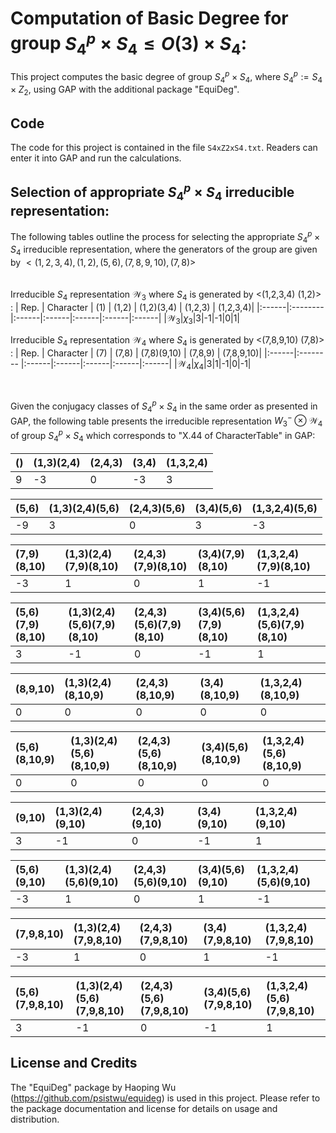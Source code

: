 # Computation of Basic Degree for group $S_4^p \times S_4 \le O(3)\times S_4$:
This project computes the basic degree of group $S_4^p \times S_4$, where $S_4^p:=S_4\times Z_2$, using GAP with the additional package "EquiDeg".
## Code
The code for this project is contained in the file `S4xZ2xS4.txt`. Readers can enter it into GAP and run the calculations.
## Selection of appropriate $S_4^p\times S_4$ irreducible representation: 
The following tables outline the process for selecting the appropriate $S_4^p \times S_4$ irreducible representation, where the generators of the group are given by $<(1,2,3,4),(1,2),(5,6),(7,8,9,10),(7,8)>$
<br>
<br>
<br>
Irreducible $S_4$ representation $\mathcal{W}_3$ where $S_4$ is generated by <(1,2,3,4) (1,2)> :
| Rep. | Character | (1) | (1,2) | (1,2)(3,4) | (1,2,3) | (1,2,3,4)|
|:------|:-------- |:------|:------|:------|:------|:------|
|$\mathcal{W}_{3}$|$\chi_{3}$|3|-1|-1|0|1|

Irreducible $S_4$ representation $\mathcal{W}_4$ where $S_4$ is generated by <(7,8,9,10) (7,8)> :
| Rep. | Character | (7) | (7,8) | (7,8)(9,10) | (7,8,9) | (7,8,9,10)|
|:------|:-------- |:------|:------|:------|:------|:------|
|$\mathcal{W}_{4}$|$\chi_{4}$|3|1|-1|0|-1|


<br>

Given the conjugacy classes of $S_4^p \times S_4$ in the same order as presented in GAP, the following table presents the irreducible representation $W_3^- \otimes\mathcal{W}_{4}$ of group $S_4^p \times S_4$ which corresponds to  "X.44 of CharacterTable" in GAP:


|()|(1,3)(2,4)| (2,4,3)|(3,4)|(1,3,2,4) |
|:-------------|:-------------|:-------------|:-------------|:-------------|
|9|-3|0|-3|3|

|(5,6)|(1,3)(2,4)(5,6) | (2,4,3)(5,6)| (3,4)(5,6) |(1,3,2,4)(5,6)|
|:-------------|:-------------|:-------------|:-------------|:-------------|
|-9 | 3 | 0 | 3 | -3|

|(7,9)(8,10) | (1,3)(2,4)(7,9)(8,10) | (2,4,3)(7,9)(8,10) |(3,4)(7,9)(8,10) | (1,3,2,4)(7,9)(8,10)|
|:-------------|:-------------|:-------------|:-------------|:-------------|
|-3| 1| 0| 1| -1|

|(5,6)(7,9)(8,10) | (1,3)(2,4)(5,6)(7,9)(8,10) | (2,4,3)(5,6)(7,9)(8,10) |(3,4)(5,6)(7,9)(8,10) |(1,3,2,4)(5,6)(7,9)(8,10)|
|:-------------|:-------------|:-------------|:-------------|:-------------|
|3|-1|0|-1|1|

|(8,9,10)| (1,3)(2,4)(8,10,9)| (2,4,3)(8,10,9)|(3,4)(8,10,9)| (1,3,2,4)(8,10,9)|
|:-------------|:-------------|:-------------|:-------------|:-------------|
|0 | 0| 0|0|0|

|(5,6)(8,10,9)| (1,3)(2,4)(5,6)(8,10,9)| (2,4,3)(5,6)(8,10,9)| (3,4)(5,6)(8,10,9) | (1,3,2,4)(5,6)(8,10,9)|
|:-------------|:-------------|:-------------|:-------------|:-------------|
|0 | 0 | 0 | 0| 0|

|(9,10)| (1,3)(2,4)(9,10)| (2,4,3)(9,10) | (3,4)(9,10) |(1,3,2,4)(9,10)|
|:-------------|:-------------|:-------------|:-------------|:-------------|
|3 | -1 | 0 | -1 | 1|

|(5,6)(9,10) | (1,3)(2,4)(5,6)(9,10) | (2,4,3)(5,6)(9,10)| (3,4)(5,6)(9,10) | (1,3,2,4)(5,6)(9,10)|
|:-------------|:-------------|:-------------|:-------------|:-------------|
|-3| 1 | 0 | 1 | -1|

|(7,9,8,10) | (1,3)(2,4)(7,9,8,10)| (2,4,3)(7,9,8,10) | (3,4)(7,9,8,10) | (1,3,2,4)(7,9,8,10)|
|:-------------|:-------------|:-------------|:-------------|:-------------|
|-3 | 1| 0 | 1 | -1 |

|(5,6)(7,9,8,10) | (1,3)(2,4)(5,6)(7,9,8,10) | (2,4,3)(5,6)(7,9,8,10) | (3,4)(5,6)(7,9,8,10) | (1,3,2,4)(5,6)(7,9,8,10)|
|:-------------|:-------------|:-------------|:-------------|:-------------|
|3 | -1 | 0 | -1 | 1 |

## License and Credits
The "EquiDeg" package by Haoping Wu (https://github.com/psistwu/equideg) is used in this project. Please refer to the package documentation and license for details on usage and distribution.

